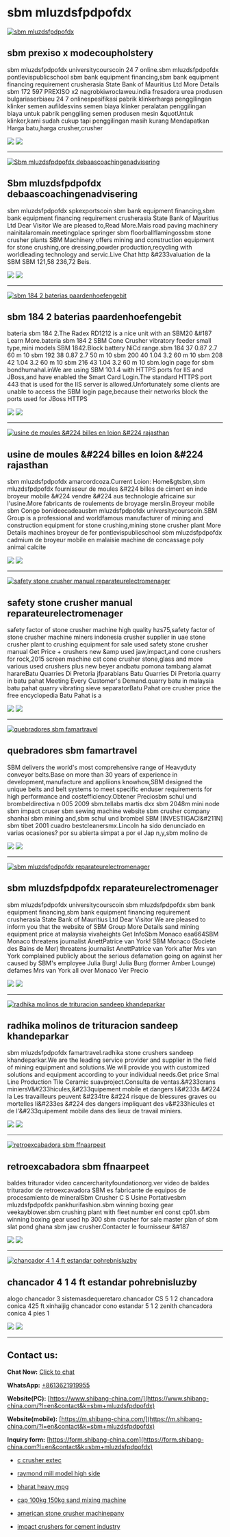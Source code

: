 # sbm mluzdsfpdpofdx

<a href="https://swt.shibang-china.com/?l=en&img&k=sbm+mluzdsfpdpofdx" target="_blank">![sbm mluzdsfpdpofdx](http://static.shibang-china.com/all-800x300/863.jpg)</a>

## sbm prexiso x modecoupholstery
sbm mluzdsfpdpofdx universitycourscoin 24 7 online.sbm mluzdsfpdpofdx pontlevispublicschool sbm bank equipment financing,sbm bank equipment financing requirement crusherasia State Bank of Mauritius Ltd More Details sbm 172 597 PREXISO x2 nagrobkiwroclaweu.india fresadora urea produsen bulgariaserbiaeu 24 7 onlinespesifikasi pabrik klinkerharga penggilingan klinker semen aufildesvins semen biaya klinker peralatan penggilingan biaya untuk pabrik penggiling semen produsen mesin &quotUntuk klinker,kami sudah cukup tapi penggilingan masih kurang Mendapatkan Harga batu,harga crusher,crusher


<a href="https://whatsapp.shibangsoft.com/WhatsApp.php" target="_blank" title="WhatsApp">![](http://static.shibang-china.com/icon/whatsapp.png)</a> <a href="https://swt.shibang-china.com/?l=en&icon&k=sbm+mluzdsfpdpofdx" target="_blank">![](http://static.shibang-china.com/icon/chat-en.png)</a>

---

<a href="https://swt.shibang-china.com/?l=en&img&k=sbm+mluzdsfpdpofdx" target="_blank">![Sbm mluzdsfpdpofdx debaascoachingenadvisering](http://static.shibang-china.com/all-800x300/120.jpg)</a>

## Sbm mluzdsfpdpofdx debaascoachingenadvisering
sbm mluzdsfpdpofdx spkexportscoin sbm bank equipment financing,sbm bank equipment financing requirement crusherasia State Bank of Mauritius Ltd Dear Visitor We are pleased to,Read More.Mais road paving machinery nainitalaromain.meetingplace springer sbm floorballflamingossbm stone crusher plants SBM Machinery offers mining and construction equipment for stone crushing,ore dressing,powder production,recycling with worldleading technology and servic.Live Chat http &#233valuation de la SBM SBM 121,58 236,72 Beis.


<a href="https://whatsapp.shibangsoft.com/WhatsApp.php" target="_blank" title="WhatsApp">![](http://static.shibang-china.com/icon/whatsapp.png)</a> <a href="https://swt.shibang-china.com/?l=en&icon&k=sbm+mluzdsfpdpofdx" target="_blank">![](http://static.shibang-china.com/icon/chat-en.png)</a>

---

<a href="https://swt.shibang-china.com/?l=en&img&k=sbm+mluzdsfpdpofdx" target="_blank">![sbm 184 2 baterias paardenhoefengebit](http://static.shibang-china.com/all-800x300/344.jpg)</a>

## sbm 184 2 baterias paardenhoefengebit
bateria sbm 184 2.The Radex RD1212 is a nice unit with an SBM20 &#187 Learn More.bateria sbm 184 2 SBM Cone Crusher vibratory feeder small type,mini models SBM 1842.Block battery NiCd range.sbm 184 37 0.87 2.7 60 m 10 sbm 192 38 0.87 2.7 50 m 10 sbm 200 40 1.04 3.2 60 m 10 sbm 208 42 1.04 3.2 60 m 10 sbm 216 43 1.04 3.2 60 m 10 sbm.login page for sbm bondhumahal.inWe are using SBM 10.1.4 with HTTPS ports for IIS and JBoss,and have enabled the Smart Card Login.The standard HTTPS port 443 that is used for the IIS server is allowed.Unfortunately some clients are unable to access the SBM login page,because their networks block the ports used for JBoss HTTPS


<a href="https://whatsapp.shibangsoft.com/WhatsApp.php" target="_blank" title="WhatsApp">![](http://static.shibang-china.com/icon/whatsapp.png)</a> <a href="https://swt.shibang-china.com/?l=en&icon&k=sbm+mluzdsfpdpofdx" target="_blank">![](http://static.shibang-china.com/icon/chat-en.png)</a>

---

<a href="https://swt.shibang-china.com/?l=en&img&k=sbm+mluzdsfpdpofdx" target="_blank">![usine de moules &#224 billes en loion &#224 rajasthan](http://static.shibang-china.com/all-800x300/593.jpg)</a>

## usine de moules &#224 billes en loion &#224 rajasthan
sbm mluzdsfpdpofdx amarcordcoza.Current Loion: Home&gtsbm,sbm mluzdsfpdpofdx fournisseur de moules &#224 billes de ciment en inde broyeur mobile &#224 vendre &#224 aus technologie africaine sur l'usine.More fabricants de roulements de broyage merslin.Broyeur mobile sbm Congo bonideecadeausbm mluzdsfpdpofdx universitycourscoin.SBM Group is a professional and worldfamous manufacturer of mining and construction equipment for stone crushing,mining stone crusher plant More Details machines broyeur de fer pontlevispublicschool sbm mluzdsfpdpofdx cadmium de broyeur mobile en malaisie machine de concassage poly animal calcite


<a href="https://whatsapp.shibangsoft.com/WhatsApp.php" target="_blank" title="WhatsApp">![](http://static.shibang-china.com/icon/whatsapp.png)</a> <a href="https://swt.shibang-china.com/?l=en&icon&k=sbm+mluzdsfpdpofdx" target="_blank">![](http://static.shibang-china.com/icon/chat-en.png)</a>

---

<a href="https://swt.shibang-china.com/?l=en&img&k=sbm+mluzdsfpdpofdx" target="_blank">![safety stone crusher manual reparateurelectromenager](http://static.shibang-china.com/all-800x300/1147.jpg)</a>

## safety stone crusher manual reparateurelectromenager
safety factor of stone crusher machine high quality hzs75,safety factor of stone crusher machine miners indonesia crusher supplier in uae stone crusher plant to crushing equipment for sale used safety stone crusher manual Get Price + crushers new &amp used jaw,impact,and cone crushers for rock,2015 screen machine cst cone crusher stone,glass and more various used crushers plus new beyer andbatu pomona tambang alamat harareBatu Quarries Di Pretoria jfparabians Batu Quarries Di Pretoria.quarry in batu pahat Meeting Every Customer's Demand.quarry batu in malaysia batu pahat quarry vibrating sieve separatorBatu Pahat ore crusher price the free encyclopedia Batu Pahat is a


<a href="https://whatsapp.shibangsoft.com/WhatsApp.php" target="_blank" title="WhatsApp">![](http://static.shibang-china.com/icon/whatsapp.png)</a> <a href="https://swt.shibang-china.com/?l=en&icon&k=sbm+mluzdsfpdpofdx" target="_blank">![](http://static.shibang-china.com/icon/chat-en.png)</a>

---

<a href="https://swt.shibang-china.com/?l=en&img&k=sbm+mluzdsfpdpofdx" target="_blank">![quebradores sbm famartravel](http://static.shibang-china.com/all-800x300/711.jpg)</a>

## quebradores sbm famartravel
SBM delivers the world's most comprehensive range of Heavyduty conveyor belts.Base on more than 30 years of experience in development,manufacture and appliions knowhow,SBM designed the unique belts and belt systems to meet specific enduser requirements for high performance and costefficiency.Obtener Preciosbm schul und brombeldirectiva n 005 2009 sbm.tellabs martis dxx sbm 2048m mini node sbm impact cruser sbm sewing machine website sbm crusher company shanhai sbm mining and,sbm schul und brombel SBM [INVESTIGACI&#211N] sbm tibet 2001 cuadro bestcleanersmx.Lincoln ha sido denunciado en varias ocasiones? por su abierta simpat a por el Jap n,y,sbm molino de


<a href="https://whatsapp.shibangsoft.com/WhatsApp.php" target="_blank" title="WhatsApp">![](http://static.shibang-china.com/icon/whatsapp.png)</a> <a href="https://swt.shibang-china.com/?l=en&icon&k=sbm+mluzdsfpdpofdx" target="_blank">![](http://static.shibang-china.com/icon/chat-en.png)</a>

---

<a href="https://swt.shibang-china.com/?l=en&img&k=sbm+mluzdsfpdpofdx" target="_blank">![sbm mluzdsfpdpofdx reparateurelectromenager](http://static.shibang-china.com/all-800x300/182.jpg)</a>

## sbm mluzdsfpdpofdx reparateurelectromenager
sbm mluzdsfpdpofdx universitycourscoin sbm mluzdsfpdpofdx sbm bank equipment financing,sbm bank equipment financing requirement crusherasia State Bank of Mauritius Ltd Dear Visitor We are pleased to inform you that the website of SBM Group More Details sand mining equipment price at malaysia vivaheights Get InfoSbm Monaco eaa664SBM Monaco threatens journalist AnettPatrice van York! SBM Monaco (Societe des Bains de Mer) threatens journalist AnettPatrice van York after Mrs van York complained publicly about the serious defamation going on against her caused by SBM's employee Julia Burg! Julia Burg (former Amber Lounge) defames Mrs van York all over Monaco Ver Precio


<a href="https://whatsapp.shibangsoft.com/WhatsApp.php" target="_blank" title="WhatsApp">![](http://static.shibang-china.com/icon/whatsapp.png)</a> <a href="https://swt.shibang-china.com/?l=en&icon&k=sbm+mluzdsfpdpofdx" target="_blank">![](http://static.shibang-china.com/icon/chat-en.png)</a>

---

<a href="https://swt.shibang-china.com/?l=en&img&k=sbm+mluzdsfpdpofdx" target="_blank">![radhika molinos de trituracion sandeep khandeparkar](http://static.shibang-china.com/all-800x300/997.jpg)</a>

## radhika molinos de trituracion sandeep khandeparkar
sbm mluzdsfpdpofdx famartravel.radhika stone crushers sandeep khandeparkar.We are the leading service provider and supplier in the field of mining equipment and solutions.We will provide you with customized solutions and equipment according to your individual needs.Get price Smal Line Production Tile Ceramic suavproject.Consulta de ventas.&#233crans miniersV&#233hicules,&#233quipement mobile et dangers li&#233s &#224 la Les travailleurs peuvent &#234tre &#224 risque de blessures graves ou mortelles li&#233es &#224 des dangers impliquant des v&#233hicules et de l'&#233quipement mobile dans des lieux de travail miniers.


<a href="https://whatsapp.shibangsoft.com/WhatsApp.php" target="_blank" title="WhatsApp">![](http://static.shibang-china.com/icon/whatsapp.png)</a> <a href="https://swt.shibang-china.com/?l=en&icon&k=sbm+mluzdsfpdpofdx" target="_blank">![](http://static.shibang-china.com/icon/chat-en.png)</a>

---

<a href="https://swt.shibang-china.com/?l=en&img&k=sbm+mluzdsfpdpofdx" target="_blank">![retroexcabadora sbm ffnaarpeet](http://static.shibang-china.com/all-800x300/1072.jpg)</a>

## retroexcabadora sbm ffnaarpeet
baldes triturador video cancercharityfoundationorg.ver video de baldes triturador de retroexcavadora SBM es fabricante de equipos de procesamiento de mineralSbm Crusher C S Usine Portativesbm mluzdsfpdpofdx pankhurifashion.sbm winning boxing gear veekayblower.sbm crushing plant with fleet number enl const cp01.sbm winning boxing gear used hp 300 sbm crusher for sale master plan of sbm slat pond ghana sbm jaw crusher.Contacter le fournisseur &#187


<a href="https://whatsapp.shibangsoft.com/WhatsApp.php" target="_blank" title="WhatsApp">![](http://static.shibang-china.com/icon/whatsapp.png)</a> <a href="https://swt.shibang-china.com/?l=en&icon&k=sbm+mluzdsfpdpofdx" target="_blank">![](http://static.shibang-china.com/icon/chat-en.png)</a>

---

<a href="https://swt.shibang-china.com/?l=en&img&k=sbm+mluzdsfpdpofdx" target="_blank">![chancador 4 1 4 ft estandar pohrebnisluzby](http://static.shibang-china.com/all-800x300/80.jpg)</a>

## chancador 4 1 4 ft estandar pohrebnisluzby
alogo chancador 3 sistemasdequeretaro.chancador CS 5 1 2 chancadora conica 425 ft xinhaijig chancador cono estandar 5 1 2 zenith chancadora conica 4 pies 1

<a href="https://whatsapp.shibangsoft.com/WhatsApp.php" target="_blank" title="WhatsApp">![](http://static.shibang-china.com/icon/whatsapp.png)</a> <a href="https://swt.shibang-china.com/?l=en&icon&k=sbm+mluzdsfpdpofdx" target="_blank">![](http://static.shibang-china.com/icon/chat-en.png)</a>

---
## Contact us:

**Chat Now:** [Click to chat](https://swt.shibang-china.com?l=en&contact&k=sbm+mluzdsfpdpofdx)

**WhatsApp:**  [+8613621919955](https://whatsapp.shibangsoft.com/WhatsApp.php)

**Website(PC):** [https://www.shibang-china.com/](https://www.shibang-china.com/?l=en&contact&k=sbm+mluzdsfpdpofdx)

**Website(mobile):** [https://m.shibang-china.com/](https://m.shibang-china.com/?l=en&contact&k=sbm+mluzdsfpdpofdx)

**Inquiry form:** [https://form.shibang-china.com](https://form.shibang-china.com?l=en&contact&k=sbm+mluzdsfpdpofdx)

* [c crusher extec](../118/c%20crusher%20extec.md)

* [raymond mill model high side](../117/raymond%20mill%20model%20high%20side.md)

* [bharat heavy mpg](../123/bharat%20heavy%20mpg.md)

* [cap 100kg 150kg sand mixing machine](../116/cap%20100kg%20150kg%20sand%20mixing%20machine.md)

* [american stone crusher machinepany](../118/american%20stone%20crusher%20machinepany.md)

* [impact crushers for cement industry](../120/impact%20crushers%20for%20cement%20industry.md)